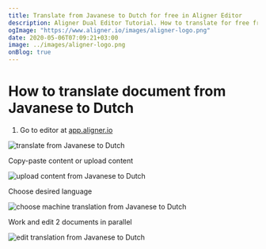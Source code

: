 ```yaml
---
title: Translate from Javanese to Dutch for free in Aligner Editor
description: Aligner Dual Editor Tutorial. How to translate for free from Javanese to Dutch. Aligner is multilingual document management platform. 
ogImage: "https://www.aligner.io/images/aligner-logo.png"
date: 2020-05-06T07:09:21+03:00
image: ../images/aligner-logo.png
onBlog: true
---
```


# How to translate document from Javanese to Dutch

1. Go to editor at [app.aligner.io](https://app.aligner.io "Aligner App web page")

![translate from Javanese to Dutch](../aligner-blank-editor.png "translate from Javanese to Dutch")

Copy-paste content or upload content

![upload content from Javanese to Dutch](../aligner-uploaded-document.png "upload content from Javanese to Dutch")

Choose desired language

![choose machine translation from Javanese to Dutch](../aligner-language-dropdown.png "choose machine translation from Javanese to Dutch")

Work and edit 2 documents in parallel

![edit translation from Javanese to Dutch](../aligner-double-sitded-editor.png "edit translation from Javanese to Dutch")

